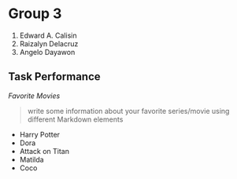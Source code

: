 # Group 3
1. Edward A. Calisin
2. Raizalyn Delacruz
3. Angelo Dayawon
## Task Performance
*Favorite Movies*
> write some information about your favorite series/movie using different Markdown elements

- Harry Potter 
- Dora
- Attack on Titan
- Matilda
- Coco 


